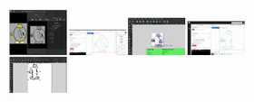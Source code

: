<img src="https://github.com/universalbit-dev/cnc-router-machines/blob/main/g-code/mathematics-for-developer/gcode/0/cncjs/0_0_gcode_01_inkscape.png" width="20%"></img> <img src="https://github.com/universalbit-dev/cnc-router-machines/blob/main/g-code/mathematics-for-developer/gcode/0/cncjs/0_0_gcode_02_cncjs.png" width="20%"></img> <img src="https://github.com/universalbit-dev/cnc-router-machines/blob/main/g-code/mathematics-for-developer/gcode/0/cncjs/0_0_gcode_inkscape.png" width="20%"></img>
<img src="https://github.com/universalbit-dev/cnc-router-machines/blob/main/g-code/mathematics-for-developer/gcode/1/cncjs/1_1_cncjs.png" width="20%"></img>
<img src="https://github.com/universalbit-dev/cnc-router-machines/blob/main/g-code/mathematics-for-developer/gcode/1/cncjs/1_1_inkscape_1.png" width="20%"></img>



